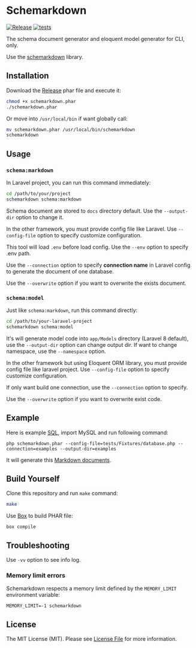 # Schemarkdown

[![Release](https://github.com/MilesChou/schemarkdown-cli/actions/workflows/release.yml/badge.svg)](https://github.com/MilesChou/schemarkdown-cli/actions/workflows/release.yml)
[![tests](https://github.com/MilesChou/schemarkdown-cli/actions/workflows/tests.yml/badge.svg)](https://github.com/MilesChou/schemarkdown-cli/actions/workflows/tests.yml)

The schema document generator and eloquent model generator for CLI, only.

Use the [schemarkdown](https://github.com/MilesChou/schemarkdown) library.

## Installation

Download the [Release](https://github.com/MilesChou/schemarkdown-cli/releases) phar file and execute it:

```bash
chmod +x schemarkdown.phar
./schemarkdown.phar
```

Or move into `/usr/local/bin` if want globally call:

```bash
mv schemarkdown.phar /usr/local/bin/schemarkdown
schemarkdown
```

## Usage

### `schema:markdown`

In Laravel project, you can run this command immediately:

```bash
cd /path/to/your/project
schemarkdown schema:markdown
```

Schema document are stored to `docs` directory default. Use the `--output-dir` option to change it.

In the other framework, you must provide config file like Laravel. Use `--config-file` option to specify customize configuration.

This tool will load `.env` before load config. Use the `--env` option to specify .env path. 

Use the `--connection` option to specify **connection name** in Laravel config to generate the document of one database.

Use the `--overwrite` option if you want to overwrite the exists document.

### `schema:model`

Just like `schema:markdown`, run this command directly:

```bash
cd /path/to/your-laravel-project
schemarkdown schema:model
```

It's will generate model code into `app/Models` directory (Laravel 8 default), use the `--output-dir` option can change output dir. If want to change namespace, use the `--namespace` option.

In the other framework but using Eloquent ORM library, you must provide config file like laravel project. Use `--config-file` option to specify customize configuration.

If only want build one connection, use the `--connection` option to specify.

Use the `--overwrite` option if you want to overwrite exist code.

## Example

Here is example [SQL](/examples/examples.sql), import MySQL and run following command:

```
php schemarkdown.phar --config-file=tests/Fixtures/database.php --connection=examples --output-dir=examples
```

It will generate this [Markdown documents](/examples).

## Build Yourself

Clone this repository and run `make` command:

```bash
make
```

Use [Box](https://github.com/box-project/box) to build PHAR file:

```
box compile
```

## Troubleshooting

Use `-vv` option to see info log.

### Memory limit errors

Schemarkdown respects a memory limit defined by the `MEMORY_LIMIT` environment variable:

```
MEMORY_LIMIT=-1 schemarkdown
```

## License

The MIT License (MIT). Please see [License File](LICENSE) for more information.
